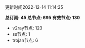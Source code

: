 更新时间2022-12-14 11:14:25

**总订阅: 45**
**总节点: 695**
**有效节点: 130**
- v2ray节点: 123
- ss节点: 1
- trojan节点: 6
